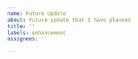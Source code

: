 ```yaml
---
name: Future Update
about: Future update that I have planned
title: ''
labels: enhancement
assignees: ''

---
```



